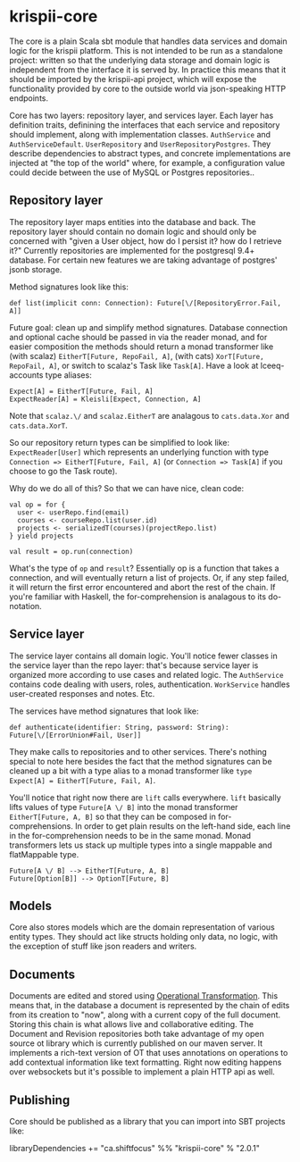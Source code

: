 # krispii-core

The core is a plain Scala sbt module that handles data services and domain logic for the krispii platform.  This is not intended to be run as a standalone project: written so that the underlying data storage and domain logic is independent from the interface it is served by. In practice this means that it should be imported by the krispii-api project, which will expose the functionality provided by core to the outside world via json-speaking HTTP endpoints.

Core has two layers: repository layer, and services layer. Each layer has definition traits, definining the interfaces that each service and repository should implement, along with implementation classes. `AuthService` and `AuthServiceDefault`. `UserRepository` and `UserRepositoryPostgres`. They describe dependencies to abstract types, and concrete implementations are injected at "the top of the world" where, for example, a configuration value could decide between the use of MySQL or Postgres repositories..


## Repository layer

The repository layer maps entities into the database and back. The repository layer should contain no domain logic and should only be concerned with "given a User object, how do I persist it? how do I retrieve it?" Currently repositories are implemented for the postgresql 9.4+ database. For certain new features we are taking advantage of postgres' jsonb storage.

Method signatures look like this:

    def list(implicit conn: Connection): Future[\/[RepositoryError.Fail, A]]
      
Future goal: clean up and simplify method signatures. Database connection and optional cache should be passed in via the reader monad, and for easier composition the methods should return a monad transformer like (with scalaz) `EitherT[Future, RepoFail, A]`, (with cats) `XorT[Future, RepoFail, A]`, or switch to scalaz's Task like `Task[A]`. Have a look at lceeq-accounts type aliases:

    Expect[A] = EitherT[Future, Fail, A]
    ExpectReader[A] = Kleisli[Expect, Connection, A]
    
Note that `scalaz.\/` and `scalaz.EitherT` are analagous to `cats.data.Xor` and `cats.data.XorT`.
    
So our repository return types can be simplified to look like: `ExpectReader[User]` which represents an underlying function with type `Connection => EitherT[Future, Fail, A]` (or `Connection => Task[A]` if you choose to go the Task route).

Why do we do all of this? So that we can have nice, clean code:

    val op = for {
      user <- userRepo.find(email)
      courses <- courseRepo.list(user.id)
      projects <- serializedT(courses)(projectRepo.list)
    } yield projects
    
    val result = op.run(connection)
    
What's the type of `op` and `result`? Essentially op is a function that takes a connection, and will eventually return a list of projects. Or, if any step failed, it will return the first error encountered and abort the rest of the chain. If you're familiar with Haskell, the for-comprehension is analagous to its do-notation.


## Service layer

The service layer contains all domain logic. You'll notice fewer classes in the service layer than the repo layer: that's because service layer is organized more according to use cases and related logic. The `AuthService` contains code dealing with users, roles, authentication. `WorkService` handles user-created responses and notes. Etc. 

The services have method signatures that look like:

    def authenticate(identifier: String, password: String): Future[\/[ErrorUnion#Fail, User]]
    
They make calls to repositories and to other services. There's nothing special to note here besides the fact that the method signatures can be cleaned up a bit with a type alias to a monad transformer like `type Expect[A] = EitherT[Future, Fail, A]`.

You'll notice that right now there are `lift` calls everywhere. `lift` basically lifts values of type `Future[A \/ B]` into the monad transformer `EitherT[Future, A, B]` so that they can be composed in for-comprehensions. In order to get plain results on the left-hand side, each line in the for-comprehension needs to be in the same monad. Monad transformers lets us stack up multiple types into a single mappable and flatMappable type.

    Future[A \/ B] --> EitherT[Future, A, B]
    Future[Option[B]] --> OptionT[Future, B]

## Models

Core also stores models which are the domain representation of various entity types. They should act like structs holding only data, no logic, with the exception of stuff like json readers and writers.


## Documents

Documents are edited and stored using [Operational Transformation](https://operational-transformation.github.io/visualization.html). This means that,
in the database a document is represented by the chain of edits from its creation to "now", along with a current copy of the full document. Storing
this chain is what allows live and collaborative editing. The Document and Revision repositories both take advantage of my 
open source ot library which is currently published on our maven server. It implements a rich-text version of OT that uses annotations on operations to add
contextual information like text formatting. Right now editing happens over websockets but it's possible to implement a plain HTTP api as well.


## Publishing

Core should be published as a library that you can import into SBT projects like:

  libraryDependencies += "ca.shiftfocus" %% "krispii-core" % "2.0.1"
